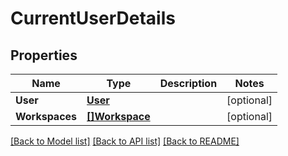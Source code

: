 # CurrentUserDetails

## Properties

Name | Type | Description | Notes
------------ | ------------- | ------------- | -------------
**User** | [**User**](User.md) |  | [optional] 
**Workspaces** | [**[]Workspace**](Workspace.md) |  | [optional] 

[[Back to Model list]](../README.md#documentation-for-models) [[Back to API list]](../README.md#documentation-for-api-endpoints) [[Back to README]](../README.md)


